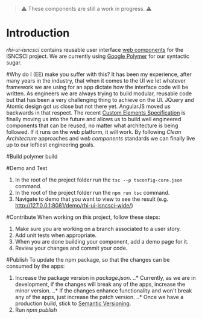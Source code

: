 > :warning: These components are still a work in progress. :warning:

# Introduction
*rhi-ui-isncsci* contains reusable user interface [web components](https://www.webcomponents.org/introduction) for the ISNCSCI project.
We are currently using [Google Polymer](https://www.polymer-project.org/) for our syntactic sugar.

#Why do I (EE) make you suffer with this?
It has been my experience, after many years in the industry, that when it comes to the UI we let whatever framework we are using for an app dictate how the interface code will be written.
As engineers we are always trying to build modular, reusable code but that has been a very challenging thing to achieve on the UI.
JQuery and Atomic design got us close but not there yet.  AngularJS moved us backwards in that respect.
The recent [Custom Elements Specification](https://w3c.github.io/webcomponents/spec/custom/) is finally moving us into the future and allows us to build well engineered components that can be reused, no matter what architecture is being followed.
If it runs on the web platform, it will work.
By following *Clean Architecture* approaches and *web components* standards we can finally live up to our loftiest engineering goals.

#Build
polymer build

#Demo and Test
<!--
Each folder in this package contains an individual *web component* with its own *demo* and test *folder*.
In your browser, open the *test/index.html* file to run the tests for a particular component.
In your browser, open the *demo/index.html* file to view the demo for a particular component.
-->
1. In the root of the project folder run the ```tsc --p tsconfig-core.json``` command.
2. In the root of the project folder run the ```npm run tsc``` command.
3. Navigate to demo that you want to view to see the result (e.g. http://127.0.0.1:8081/demo/rhi-ui-isncsci-wide/)

#Contribute
When working on this project, follow these steps:
1. Make sure you are working on a branch associated to a user story.
2. Add unit tests when appropriate.
3. When you are done building your component, add a demo page for it.
4. Review your changes and commit your code.

#Publish
To update the npm package, so that the changes can be consumed by the apps:
1. Increase the package version in *package.json*.
..* Currently, as we are in development, if the changes will break any of the apps, increase the minor version.
..* If the changes enhance functionality and won't break any of the apps, just increase the patch version.
..* Once we have a production build, stick to [Semantic Versioning](http://semver.org/).
2. Run *npm publish*